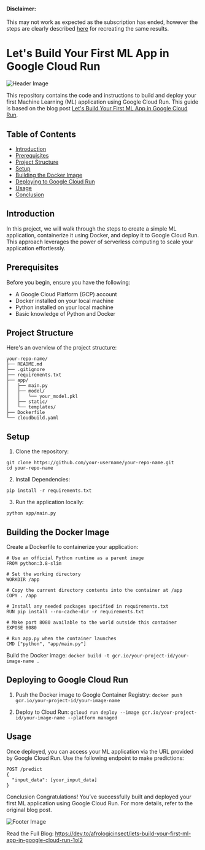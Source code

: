 #### Disclaimer: 
This may not work as expected as the subscription has ended, however the steps are clearly described [here](https://dev.to/afrologicinsect/lets-build-your-first-ml-app-in-google-cloud-run-1ol2) for recreating the same results.

# Let's Build Your First ML App in Google Cloud Run

![Header Image](https://github.com/user-attachments/assets/267d16cb-6e33-4e17-be58-5b8e0696fd59)

This repository contains the code and instructions to build and deploy your first Machine Learning (ML) application using Google Cloud Run. This guide is based on the blog post [Let's Build Your First ML App in Google Cloud Run](https://dev.to/afrologicinsect/lets-build-your-first-ml-app-in-google-cloud-run-1ol2).

## Table of Contents
- [Introduction](#introduction)
- [Prerequisites](#prerequisites)
- [Project Structure](#project-structure)
- [Setup](#setup)
- [Building the Docker Image](#building-the-docker-image)
- [Deploying to Google Cloud Run](#deploying-to-google-cloud-run)
- [Usage](#usage)
- [Conclusion](#conclusion)

## Introduction
In this project, we will walk through the steps to create a simple ML application, containerize it using Docker, and deploy it to Google Cloud Run. This approach leverages the power of serverless computing to scale your application effortlessly.

## Prerequisites
Before you begin, ensure you have the following:
- A Google Cloud Platform (GCP) account
- Docker installed on your local machine
- Python installed on your local machine
- Basic knowledge of Python and Docker

## Project Structure
Here's an overview of the project structure:
```
your-repo-name/
├── README.md
├── .gitignore
├── requirements.txt
├── app/
│   ├── main.py
│   ├── model/
│   │   └── your_model.pkl
│   ├── static/
│   └── templates/
├── Dockerfile
└── cloudbuild.yaml
```

## Setup
1. Clone the repository:
```
git clone https://github.com/your-username/your-repo-name.git
cd your-repo-name
```

2. Install Dependencies:
```
pip install -r requirements.txt
```

3. Run the application locally:
```
python app/main.py
```

## Building the Docker Image
Create a Dockerfile to containerize your application:
```
# Use an official Python runtime as a parent image
FROM python:3.8-slim

# Set the working directory
WORKDIR /app

# Copy the current directory contents into the container at /app
COPY . /app

# Install any needed packages specified in requirements.txt
RUN pip install --no-cache-dir -r requirements.txt

# Make port 8080 available to the world outside this container
EXPOSE 8080

# Run app.py when the container launches
CMD ["python", "app/main.py"]
```

Build the Docker image:
`docker build -t gcr.io/your-project-id/your-image-name .`

## Deploying to Google Cloud Run
1. Push the Docker image to Google Container Registry:
`docker push gcr.io/your-project-id/your-image-name`

2. Deploy to Cloud Run:
`gcloud run deploy --image gcr.io/your-project-id/your-image-name --platform managed`

## Usage
Once deployed, you can access your ML application via the URL provided by Google Cloud Run. Use the following endpoint to make predictions:
```
POST /predict
{
  "input_data": [your_input_data]
}
```

Conclusion
Congratulations! You’ve successfully built and deployed your first ML application using Google Cloud Run. For more details, refer to the original blog post.

![Footer Image](https://media.dev.to/cdn-cgi/image/width=800%2Cheight=%2Cfit=scale-down%2Cgravity=auto%2Cformat=auto/https%3A%2F%2Fdev-to-uploads.s3.amazonaws.com%2Fuploads%2Farticles%2Fj02i1wvdy1wqam27yxgb.png)

Read the Full Blog: https://dev.to/afrologicinsect/lets-build-your-first-ml-app-in-google-cloud-run-1ol2
